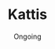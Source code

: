 ---
title: 'Kattis'
date: 'Ongoing'
excerpt: 'A website where I have solved many programming tasks'
cover_image: ['images/projects/kattis.webp', 'images/projects/kattis.avif']
github: 'https://github.com/HawkieOne/Kattis'   
link: 'https://open.kattis.com/users/hakan-lindahl'

description: I have since I started at the university been solving problems on Kattis. These problems have been of varying degrees and all of the problems that I have solved can be found on my GitHub.

kattis: Beneath I have listed the 5 problems which solution I am the most proud of.

kattisProblem1: Problem 1
kattisProblem2: Problem 2
kattisProblem3: Problem 3
kattisProblem4: Problem 4
kattisProblem5: Problem 5
--- 